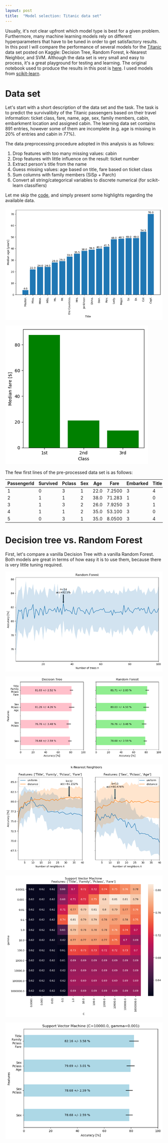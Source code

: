 ```yaml
---
layout: post
title:  "Model selection: Titanic data set"
---
```


Usually, it's not clear upfront which model type is best for a given problem. Furthermore, many machine learning models rely on different hyperparameters that have to be tuned in order to get satisfactory results. In this post I will compare the performance of several models for the [Titanic](https://www.kaggle.com/c/titanic) data set posted on Kaggle: Decision Tree, Random Forest, k-Nearest Neighbor, and SVM. Although the data set is very small and easy to process, it's a great playground for testing and learning. The original notebook used to produce the results in this post is [here](https://github.com/krzysztofarendt/kaggle-titanic/blob/master/titanic_analysis.ipynb). I used models from [scikit-learn](http://scikit-learn.org).


# Data set

Let's start with a short description of the data set and the task. The task is to predict the survivalibity of the Titanic passengers based on their travel information: ticket class, fare, name, age, sex, family members, cabin, embarkment location and assigned cabin. The learning data set contains 891 entries, however some of them are incomplete (e.g. age is missing in 20% of entries and cabin in 77%).

The data preprocessing procedure adopted in this analysis is as follows:

1. Drop features with too many missing values: cabin
2. Drop features with little influence on the result: ticket number
3. Extract person's title from the name
4. Guess missing values: age based on title, fare based on ticket class
5. Sum columns with family members (SiSp + Parch)
6. Convert all string/categorical variables to discrete numerical (for scikit-learn classifiers)

Let me skip the [code](https://github.com/krzysztofarendt/kaggle-titanic/blob/master/titanic_analysis.ipynb), and simply present some highlights regarding the available data.


![Median age vs. title](/gfx/titanic/median_age_vs_title.png)

![Median fare vs. class](/gfx/titanic/median_fare_vs_class.png)

The few first lines of the pre-processed data set is as follows:

PassengerId | Survived | Pclass | Sex | Age | Fare   | Embarked | Title | Family
------------|----------|--------|-----|-----|--------|----------|-------|--------
1           | 0        | 3      | 1   | 22.0| 7.2500 |3         | 4     | 1
2           | 1        | 1      | 2   | 38.0| 71.283 |1         | 0     | 1
3           | 1        | 3      | 2   | 26.0| 7.9250 |3         | 1     | 0
4           | 1        | 1      | 2   | 35.0| 53.100 |3         | 0     | 1
5           | 0        | 3      | 1   | 35.0| 8.0500 |3         | 4     | 0

# Decision tree vs. Random Forest

First, let's compare a vanilla Decision Tree with a vanilla Random Forest. Both models are great in terms of how easy it is to use them, because there is very little tuning required.

![Random Forest tuning](/gfx/titanic/random_forest_tuning.png)

![Decision Tree vs. Random Forest](/gfx/titanic/decision_tree_vs_random_forest.png)

![k-NN](/gfx/titanic/knn.png)

![SVM tuning](/gfx/titanic/svm_tuning.png)

![SVM features](/gfx/titanic/svm_features.png)
